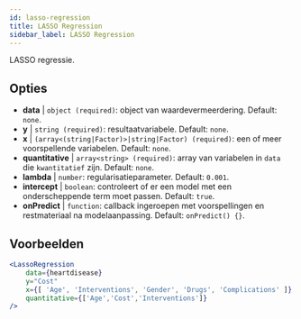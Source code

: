 ```yaml
---
id: lasso-regression
title: LASSO Regression
sidebar_label: LASSO Regression
---
```


LASSO regressie.

## Opties

* __data__ | `object (required)`: object van waardevermeerdering. Default: `none`.
* __y__ | `string (required)`: resultaatvariabele. Default: `none`.
* __x__ | `(array<(string|Factor)>|string|Factor) (required)`: een of meer voorspellende variabelen. Default: `none`.
* __quantitative__ | `array<string> (required)`: array van variabelen in `data` die `kwantitatief` zijn. Default: `none`.
* __lambda__ | `number`: regularisatieparameter. Default: `0.001`.
* __intercept__ | `boolean`: controleert of er een model met een onderscheppende term moet passen. Default: `true`.
* __onPredict__ | `function`: callback ingeroepen met voorspellingen en restmateriaal na modelaanpassing. Default: `onPredict() {}`.


## Voorbeelden

```jsx live
<LassoRegression
    data={heartdisease} 
    y="Cost"
    x={[ 'Age', 'Interventions', 'Gender', 'Drugs', 'Complications' ]}
    quantitative={['Age','Cost','Interventions']}
/>
```

